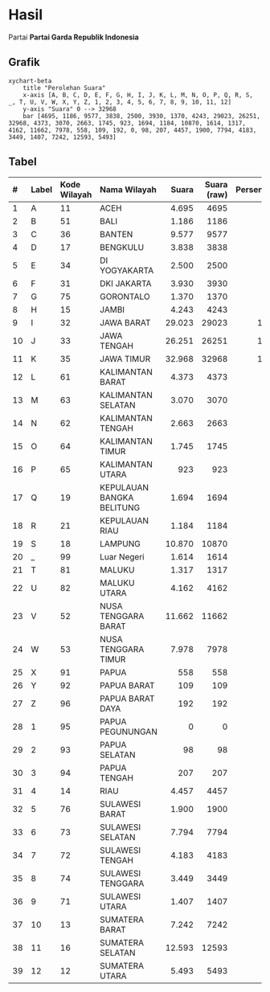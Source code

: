 # Hasil

Partai **Partai Garda Republik Indonesia**

## Grafik

```mermaid
xychart-beta
    title "Perolehan Suara"
    x-axis [A, B, C, D, E, F, G, H, I, J, K, L, M, N, O, P, Q, R, S, _, T, U, V, W, X, Y, Z, 1, 2, 3, 4, 5, 6, 7, 8, 9, 10, 11, 12]
    y-axis "Suara" 0 --> 32968
    bar [4695, 1186, 9577, 3838, 2500, 3930, 1370, 4243, 29023, 26251, 32968, 4373, 3070, 2663, 1745, 923, 1694, 1184, 10870, 1614, 1317, 4162, 11662, 7978, 558, 109, 192, 0, 98, 207, 4457, 1900, 7794, 4183, 3449, 1407, 7242, 12593, 5493]
```

## Tabel

| #  | Label | Kode Wilayah | Nama Wilayah              | Suara  | Suara (raw) | Persentase |
|:-- |:----- |:------------ |:------------------------- | ------:| -----------:| ----------:|
| 1  | A     | 11           | ACEH                      | 4.695  | 4695        | 2,11       |
| 2  | B     | 51           | BALI                      | 1.186  | 1186        | 0,53       |
| 3  | C     | 36           | BANTEN                    | 9.577  | 9577        | 4,30       |
| 4  | D     | 17           | BENGKULU                  | 3.838  | 3838        | 1,72       |
| 5  | E     | 34           | DI YOGYAKARTA             | 2.500  | 2500        | 1,12       |
| 6  | F     | 31           | DKI JAKARTA               | 3.930  | 3930        | 1,77       |
| 7  | G     | 75           | GORONTALO                 | 1.370  | 1370        | 0,62       |
| 8  | H     | 15           | JAMBI                     | 4.243  | 4243        | 1,91       |
| 9  | I     | 32           | JAWA BARAT                | 29.023 | 29023       | 13,04      |
| 10 | J     | 33           | JAWA TENGAH               | 26.251 | 26251       | 11,80      |
| 11 | K     | 35           | JAWA TIMUR                | 32.968 | 32968       | 14,82      |
| 12 | L     | 61           | KALIMANTAN BARAT          | 4.373  | 4373        | 1,97       |
| 13 | M     | 63           | KALIMANTAN SELATAN        | 3.070  | 3070        | 1,38       |
| 14 | N     | 62           | KALIMANTAN TENGAH         | 2.663  | 2663        | 1,20       |
| 15 | O     | 64           | KALIMANTAN TIMUR          | 1.745  | 1745        | 0,78       |
| 16 | P     | 65           | KALIMANTAN UTARA          | 923    | 923         | 0,41       |
| 17 | Q     | 19           | KEPULAUAN BANGKA BELITUNG | 1.694  | 1694        | 0,76       |
| 18 | R     | 21           | KEPULAUAN RIAU            | 1.184  | 1184        | 0,53       |
| 19 | S     | 18           | LAMPUNG                   | 10.870 | 10870       | 4,88       |
| 20 | _     | 99           | Luar Negeri               | 1.614  | 1614        | 0,73       |
| 21 | T     | 81           | MALUKU                    | 1.317  | 1317        | 0,59       |
| 22 | U     | 82           | MALUKU UTARA              | 4.162  | 4162        | 1,87       |
| 23 | V     | 52           | NUSA TENGGARA BARAT       | 11.662 | 11662       | 5,24       |
| 24 | W     | 53           | NUSA TENGGARA TIMUR       | 7.978  | 7978        | 3,59       |
| 25 | X     | 91           | PAPUA                     | 558    | 558         | 0,25       |
| 26 | Y     | 92           | PAPUA BARAT               | 109    | 109         | 0,05       |
| 27 | Z     | 96           | PAPUA BARAT DAYA          | 192    | 192         | 0,09       |
| 28 | 1     | 95           | PAPUA PEGUNUNGAN          | 0      | 0           | 0,00       |
| 29 | 2     | 93           | PAPUA SELATAN             | 98     | 98          | 0,04       |
| 30 | 3     | 94           | PAPUA TENGAH              | 207    | 207         | 0,09       |
| 31 | 4     | 14           | RIAU                      | 4.457  | 4457        | 2,00       |
| 32 | 5     | 76           | SULAWESI BARAT            | 1.900  | 1900        | 0,85       |
| 33 | 6     | 73           | SULAWESI SELATAN          | 7.794  | 7794        | 3,50       |
| 34 | 7     | 72           | SULAWESI TENGAH           | 4.183  | 4183        | 1,88       |
| 35 | 8     | 74           | SULAWESI TENGGARA         | 3.449  | 3449        | 1,55       |
| 36 | 9     | 71           | SULAWESI UTARA            | 1.407  | 1407        | 0,63       |
| 37 | 10    | 13           | SUMATERA BARAT            | 7.242  | 7242        | 3,25       |
| 38 | 11    | 16           | SUMATERA SELATAN          | 12.593 | 12593       | 5,66       |
| 39 | 12    | 12           | SUMATERA UTARA            | 5.493  | 5493        | 2,47       |



